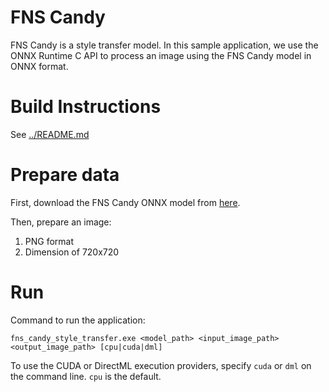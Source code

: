 # FNS Candy
FNS Candy is a style transfer model. In this sample application, we use the ONNX Runtime C API to process an image using the FNS Candy model in ONNX format.

# Build Instructions
See [../README.md](../README.md)

# Prepare data
First, download the FNS Candy ONNX model from [here](https://raw.githubusercontent.com/microsoft/Windows-Machine-Learning/master/Samples/FNSCandyStyleTransfer/UWP/cs/Assets/candy.onnx).

Then, prepare an image:
1. PNG format
2. Dimension of 720x720

# Run
Command to run the application:
```
fns_candy_style_transfer.exe <model_path> <input_image_path> <output_image_path> [cpu|cuda|dml]
```

To use the CUDA or DirectML execution providers, specify `cuda` or `dml` on the command line. `cpu` is the default.

